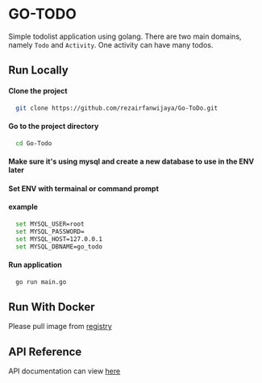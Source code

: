 # GO-TODO

Simple todolist application using golang. There are two main domains, namely `Todo` and `Activity`. One activity can have many todos.


## Run Locally

#### Clone the project

```bash
  git clone https://github.com/rezairfanwijaya/Go-ToDo.git
```

#### Go to the project directory

```bash
  cd Go-Todo
```

#### Make sure it's using mysql and create a new database to use in the ENV later
#### Set ENV with termainal or command prompt
#### example
```bash
  set MYSQL_USER=root
  set MYSQL_PASSWORD=
  set MYSQL_HOST=127.0.0.1
  set MYSQL_DBNAME=go_todo
```
#### Run application
```bash
  go run main.go
```

## Run With Docker
Please pull image from [registry](https://hub.docker.com/r/rezairfanwijaya/go-todo)

## API Reference
API documentation can view [here](https://documenter.getpostman.com/view/11940636/2s8Z6vZEic)